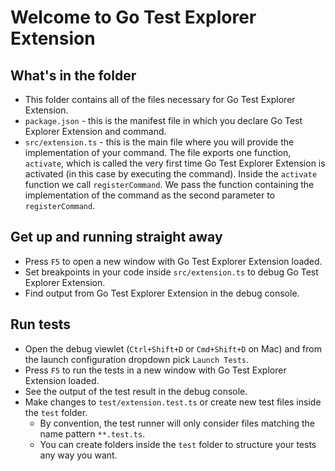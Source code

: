 # Welcome to Go Test Explorer Extension

## What's in the folder
* This folder contains all of the files necessary for Go Test Explorer Extension.
* `package.json` - this is the manifest file in which you declare Go Test Explorer Extension and command.
* `src/extension.ts` - this is the main file where you will provide the implementation of your command.
The file exports one function, `activate`, which is called the very first time Go Test Explorer Extension is
activated (in this case by executing the command). Inside the `activate` function we call `registerCommand`.
We pass the function containing the implementation of the command as the second parameter to
`registerCommand`.

## Get up and running straight away
* Press `F5` to open a new window with Go Test Explorer Extension loaded.
* Set breakpoints in your code inside `src/extension.ts` to debug Go Test Explorer Extension.
* Find output from Go Test Explorer Extension in the debug console.

## Run tests
* Open the debug viewlet (`Ctrl+Shift+D` or `Cmd+Shift+D` on Mac) and from the launch configuration dropdown pick `Launch Tests`.
* Press `F5` to run the tests in a new window with Go Test Explorer Extension loaded.
* See the output of the test result in the debug console.
* Make changes to `test/extension.test.ts` or create new test files inside the `test` folder.
    * By convention, the test runner will only consider files matching the name pattern `**.test.ts`.
    * You can create folders inside the `test` folder to structure your tests any way you want.
